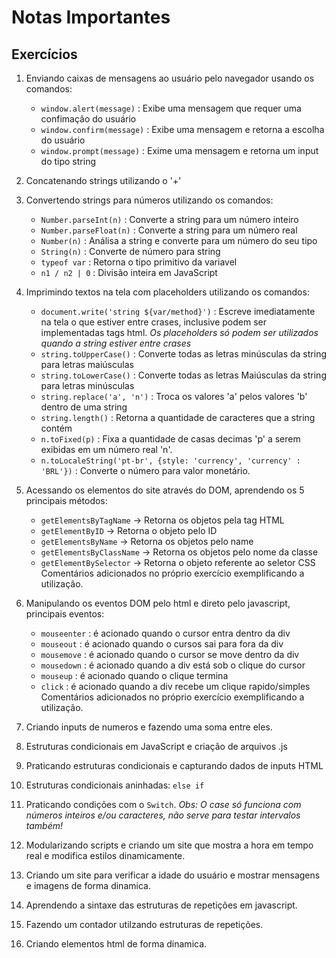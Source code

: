 # Notas Importantes

## Exercícios

01. Enviando caixas de mensagens ao usuário pelo navegador usando os comandos:
    * `window.alert(message)` : Exibe uma mensagem que requer uma confimação do usuário
    * `window.confirm(message)` : Exibe uma mensagem e retorna a escolha do usuário
    * `window.prompt(message)` : Exime uma mensagem e retorna um input do tipo string

02. Concatenando strings utilizando o '+'

03. Convertendo strings para números utilizando os comandos:
    * `Number.parseInt(n)` : Converte a string para um número inteiro
    * `Number.parseFloat(n)` : Converte a string para um número real
    * `Number(n)` : Análisa a string e converte para um número do seu tipo
    * `String(n)` : Converte de número para string
    * `typeof var` : Retorna o tipo primitivo da variavel
    * `n1 / n2 | 0` : Divisão inteira em JavaScript

04. Imprimindo textos na tela com placeholders utilizando os comandos:
    * `document.write('string ${var/method}')` : Escreve imediatamente na tela o que estiver entre crases, inclusive podem ser implementadas tags html. *Os placeholders só podem ser utilizados quando a string estiver entre crases*
    * `string.toUpperCase()` : Converte todas as letras minúsculas da string para letras maiúsculas
    * `string.toLowerCase()` : Converte todas as letras Maiúsculas da string para letras minúsculas
    * `string.replace('a', 'n')` : Troca os valores 'a' pelos valores 'b' dentro de uma string
    * `string.length()` : Retorna a quantidade de caracteres que a string contém
    * `n.toFixed(p)` : Fixa a quantidade de casas decimas 'p' a serem exibidas em um número real 'n'.
    * `n.toLocaleString('pt-br', {style: 'currency', 'currency' : 'BRL'})` : Converte o número para valor monetário.

05. Acessando os elementos do site através do DOM, aprendendo os 5 principais métodos:
    * `getElementsByTagName` -> Retorna os objetos pela tag HTML
    * `getElementByID` -> Retorna o objeto pelo ID
    * `getElementsByName` -> Retorna os objetos pelo name
    * `getElementsByClassName` -> Retorna os objetos pelo nome da classe
    * `getElementBySelector` -> Retorna o objeto referente ao seletor CSS
    Comentários adicionados no próprio exercício exemplificando a utilização.

06. Manipulando os eventos DOM pelo html e direto pelo javascript, principais eventos:
    * `mouseenter` : é acionado quando o cursor entra dentro da div
    * `mouseout` : é acionado quando o cursos sai para fora da div
    * `mousemove` : é acionado quando o cursor se move dentro da div
    * `mousedown` : é acionado quando a div está sob o clique do cursor
    * `mouseup` : é acionado quando o clique termina
    * `click` : é acionado quando a div recebe um clique rapido/simples
    Comentários adicionados no próprio exercício exemplificando a utilização.

07. Criando inputs de numeros e fazendo uma soma entre eles.

08. Estruturas condicionais em JavaScript e criação de arquivos .js

09. Praticando estruturas condicionais e capturando dados de inputs HTML

10. Estruturas condicionais aninhadas: `else if`

11. Praticando condições com o `Switch`. *Obs: O case só funciona com números inteiros e/ou caracteres, não serve para testar intervalos também!*

12. Modularizando scripts e criando um site que mostra a hora em tempo real e modifica estilos dinamicamente.

13. Criando um site para verificar a idade do usuário e mostrar mensagens e imagens de forma dinamica.

14. Aprendendo a sintaxe das estruturas de repetições em javascript.

15. Fazendo um contador utilzando estruturas de repetições.

16. Criando elementos html de forma dinamica.